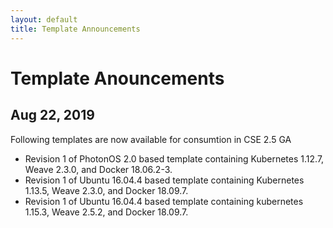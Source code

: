 ```yaml
---
layout: default
title: Template Announcements
---
```

# Template Anouncements

## Aug 22, 2019
Following templates are now available for consumtion in CSE 2.5 GA
* Revision 1 of PhotonOS 2.0 based template containing Kubernetes 1.12.7, Weave 2.3.0, and Docker 18.06.2-3.
* Revision 1 of Ubuntu 16.04.4 based template containing Kubernetes 1.13.5, Weave 2.3.0, and Docker 18.09.7.
* Revision 1 of Ubuntu 16.04.4 based template containing kubernetes 1.15.3, Weave 2.5.2, and Docker 18.09.7.
